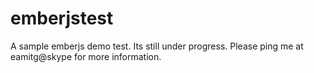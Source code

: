 # emberjstest
A sample emberjs demo test. Its still under progress. Please ping me at eamitg@skype for more information. 
